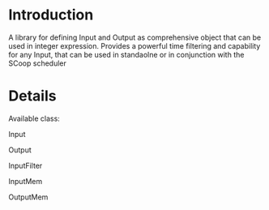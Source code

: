 # Introduction #

A library for defining Input and Output as comprehensive object that can be used in integer expression. Provides a powerful time filtering and capability for any Input, that can be used in standaolne or in conjunction with the SCoop scheduler


# Details #

Available class:

Input

Output

InputFilter

InputMem

OutputMem